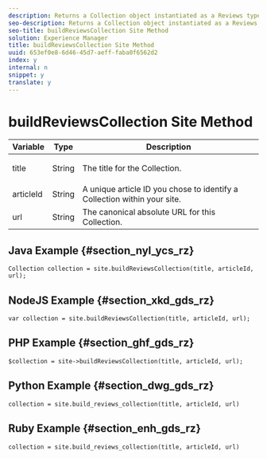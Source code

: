 ```yaml
---
description: Returns a Collection object instantiated as a Reviews type. Run create_or_update() from the Collection object to complete the build process.
seo-description: Returns a Collection object instantiated as a Reviews type. Run create_or_update() from the Collection object to complete the build process.
seo-title: buildReviewsCollection Site Method
solution: Experience Manager
title: buildReviewsCollection Site Method
uuid: 653ef0e8-6d46-45d7-aeff-faba0f6562d2
index: y
internal: n
snippet: y
translate: y
---
```


# buildReviewsCollection Site Method


<table id="properties_gq4_jyf_5y" class="simpletable properties" cellpadding="4" cellspacing="0"> 
 <thead class="prophead sthead"> 
  <th class="proptypehd"> Variable </th> 
  <th class="propvaluehd"> Type </th> 
  <th class="propdeschd"> Description </th> 
 </thead> 
 <tr class="property strow"> 
  <td class="proptype stentry"> <span class="varname"> title </span> </td> 
  <td class="propvalue stentry"> String </td> 
  <td class="propdesc stentry"> <p>The title for the Collection.</p> </td> 
 </tr> 
 <tr class="property strow"> 
  <td class="proptype stentry"> <span class="varname"> articleId </span> </td> 
  <td class="propvalue stentry"> String </td> 
  <td class="propdesc stentry"> A unique article ID you chose to identify a Collection within your site. </td> 
 </tr> 
 <tr class="property strow"> 
  <td class="proptype stentry"> <span class="varname"> url </span> </td> 
  <td class="propvalue stentry"> String </td> 
  <td class="propdesc stentry"> The canonical absolute URL for this Collection. </td> 
 </tr> 
</table>


## Java Example {#section_nyl_ycs_rz}


```
Collection collection = site.buildReviewsCollection(title, articleId, url); 

```

## NodeJS Example {#section_xkd_gds_rz}


```
var collection = site.buildReviewsCollection(title, articleId, url); 

```

## PHP Example {#section_ghf_gds_rz}


```
$collection = site->buildReviewsCollection(title, articleId, url); 

```

## Python Example {#section_dwg_gds_rz}


```
collection = site.build_reviews_collection(title, articleId, url) 

```

## Ruby Example {#section_enh_gds_rz}


```
collection = site.build_reviews_collection(title, articleId, url) 

```
